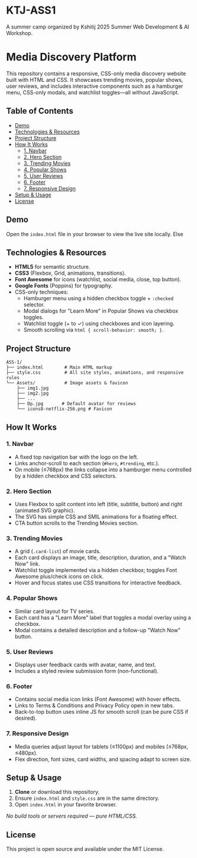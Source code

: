 # KTJ-ASS1
A summer camp organized by Kshitij 2025 Summer Web Development &amp; AI Workshop.

# Media Discovery Platform

This repository contains a responsive, CSS-only media discovery website built with HTML and CSS. It showcases trending movies, popular shows, user reviews, and includes interactive components such as a hamburger menu, CSS-only modals, and watchlist toggles—all without JavaScript.

## Table of Contents
- [Demo](#demo)
- [Technologies & Resources](#technologies--resources)
- [Project Structure](#project-structure)
- [How It Works](#how-it-works)
  - [1. Navbar](#1-navbar)
  - [2. Hero Section](#2-hero-section)
  - [3. Trending Movies](#3-trending-movies)
  - [4. Popular Shows](#4-popular-shows)
  - [5. User Reviews](#5-user-reviews)
  - [6. Footer](#6-footer)
  - [7. Responsive Design](#7-responsive-design)
- [Setup & Usage](#setup--usage)
- [License](#license)

## Demo
Open the `index.html` file in your browser to view the live site locally.
Else 

## Technologies & Resources
- **HTML5** for semantic structure.
- **CSS3** (Flexbox, Grid, animations, transitions).
- **Font Awesome** for icons (watchlist, social media, close, top button).
- **Google Fonts** (Poppins) for typography.
- CSS-only techniques:
  - Hamburger menu using a hidden checkbox toggle + `:checked` selector.
  - Modal dialogs for "Learn More" in Popular Shows via checkbox toggles.
  - Watchlist toggle (+ to ✓) using checkboxes and icon layering.
  - Smooth scrolling via `html { scroll-behavior: smooth; }`.

## Project Structure
```
ASS-1/
├── index.html        # Main HTML markup
├── style.css         # All site styles, animations, and responsive rules
└── Assets/           # Image assets & favicon
    ├── img1.jpg
    ├── img2.jpg
    ├── ...
    ├── Dp.jpg       # Default avatar for reviews
    └── icons8-netflix-256.png # Favicon
```

## How It Works
### 1. Navbar
- A fixed top navigation bar with the logo on the left.
- Links anchor-scroll to each section (`#hero`, `#trending`, etc.).
- On mobile (≤768px) the links collapse into a hamburger menu controlled by a hidden checkbox and CSS selectors.

### 2. Hero Section
- Uses Flexbox to split content into left (title, subtitle, button) and right (animated SVG graphic).
- The SVG has simple CSS and SMIL animations for a floating effect.
- CTA button scrolls to the Trending Movies section.

### 3. Trending Movies
- A grid (`.card-list`) of movie cards.
- Each card displays an image, title, description, duration, and a "Watch Now" link.
- Watchlist toggle implemented via a hidden checkbox; toggles Font Awesome plus/check icons on click.
- Hover and focus states use CSS transitions for interactive feedback.

### 4. Popular Shows
- Similar card layout for TV series.
- Each card has a "Learn More" label that toggles a modal overlay using a checkbox.
- Modal contains a detailed description and a follow-up "Watch Now" button.

### 5. User Reviews
- Displays user feedback cards with avatar, name, and text.
- Includes a styled review submission form (non-functional).

### 6. Footer
- Contains social media icon links (Font Awesome) with hover effects.
- Links to Terms & Conditions and Privacy Policy open in new tabs.
- Back-to-top button uses inline JS for smooth scroll (can be pure CSS if desired).

### 7. Responsive Design
- Media queries adjust layout for tablets (≤1100px) and mobiles (≤768px, ≤480px).
- Flex direction, font sizes, card widths, and spacing adapt to screen size.

## Setup & Usage
1. **Clone** or download this repository.
2. Ensure `index.html` and `style.css` are in the same directory.
3. Open `index.html` in your favorite browser.

_No build tools or servers required — pure HTML/CSS._

## License
This project is open source and available under the MIT License.
